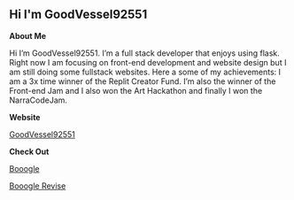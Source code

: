 **Hi I'm GoodVessel92551**
------
**About Me**

Hi I’m GoodVessel92551. I’m a full stack developer that enjoys using flask. Right now I am focusing on front-end development and website design but I am still doing some fullstack websites. Here a some of my achievements: I am a 3x time winner of the Replit Creator Fund. I’m also the winner of the Front-end Jam and I also won the Art Hackathon and finally I won the NarraCodeJam.

**Website**

[GoodVessel92551](https://goodvessel92551.repl.co/)

**Check Out**

[Booogle](https://booogle.app)

[Booogle Revise](https://revise.booogle.app)
